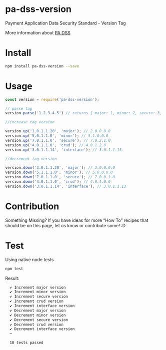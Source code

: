 # pa-dss-version

Payment Application Data Security Standard - Version Tag

More information about [PA DSS](https://www.pcisecuritystandards.org/)

# Install

```sh
npm install pa-dss-version --save
```

# Usage

```js
const version = require('pa-dss-version');

// parse tag
version.parse('1.2.3.4.5') // returns { major: 1, minor: 2, secure: 3, crud: 4, interface: 5 }

//increase tag version

version.up('1.0.1.1.20', 'major'); // 2.0.0.0.0
version.up('5.0.1.1.0', 'minor'); // 5.1.0.0.0
version.up('7.0.1.1.0', 'secure'); // 7.0.2.1.0
version.up('4.0.1.1.0', 'crud'); // 4.0.1.2.0
version.up('3.0.1.1.14', 'interface'); // 3.0.1.1.15

//decrement tag version

version.down('3.0.1.1.20', 'major'); // 2.0.0.0.0
version.down('5.1.1.1.0', 'minor'); // 5.0.0.0.0
version.down('7.0.1.1.0', 'secure'); // 7.0.0.1.0
version.down('4.0.1.1.0', 'crud'); // 4.0.1.0.0
version.down('3.0.1.1.14', 'interface'); // 3.0.1.1.13
```

# Contribution

Something Missing?
If you have ideas for more “How To” recipes that should be on this page, let us know or contribute some! :D

# Test

Using native node tests

```sh
npm test
```

Result:

```sh
  ✔ Increment major version
  ✔ Increment minor version
  ✔ Increment secure version
  ✔ Increment crud version
  ✔ Increment interface version
  ✔ Decrement major version
  ✔ Decrement minor version
  ✔ Decrement secure version
  ✔ Decrement crud version
  ✔ Decrement interface version
  ─

  10 tests passed
```
